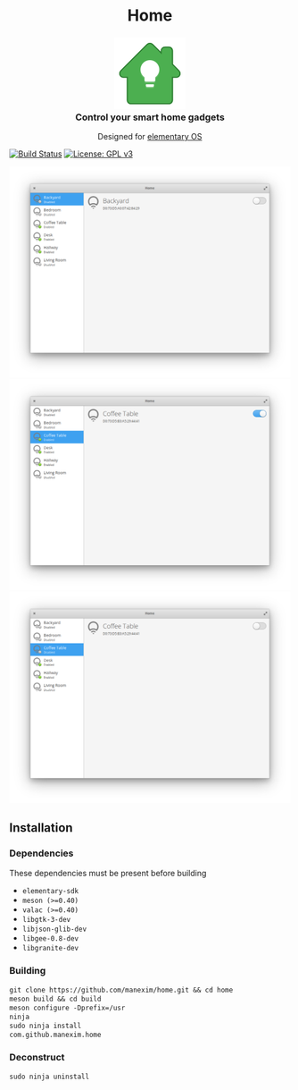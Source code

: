 <div>
  <h1 align="center">Home</h1>
  <h3 align="center"><img src="data/icons/64/com.github.manexim.home.svg"/><br>Control your smart home gadgets</h3>
  <p align="center">Designed for <a href="https://elementary.io">elementary OS</a></p>
</div>

[![Build Status](https://travis-ci.org/manexim/home.svg?branch=master)](https://travis-ci.org/manexim/home)
[![License: GPL v3](https://img.shields.io/badge/License-GPL%20v3-blue.svg)](http://www.gnu.org/licenses/gpl-3.0)

![screenshot](data/screenshots/000.png)
![screenshot](data/screenshots/001.png)
![screenshot](data/screenshots/002.png)

## Installation

### Dependencies
These dependencies must be present before building
 - `elementary-sdk`
 - `meson (>=0.40)`
 - `valac (>=0.40)`
 - `libgtk-3-dev`
 - `libjson-glib-dev`
 - `libgee-0.8-dev`
 - `libgranite-dev`

### Building

```
git clone https://github.com/manexim/home.git && cd home
meson build && cd build
meson configure -Dprefix=/usr
ninja
sudo ninja install
com.github.manexim.home
```

### Deconstruct

```
sudo ninja uninstall
```
